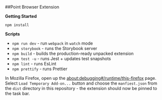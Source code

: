 ##Point Browser Extension

**Getting Started**

```
npm install
```

**Scripts**

-   `npm run dev` - run `webpack` in `watch` mode
-   `npm storybook` - runs the Storybook server
-   `npm build` - builds the production-ready unpacked extension
-   `npm test -u` - runs Jest + updates test snapshots
-   `npm lint` - runs EsLint
-   `npm prettify` - runs Prettier

In Mozilla Firefox, open up the [about:debugging#/runtime/this-firefox](about:debugging#/runtime/this-firefox) page. Select `Load Temporary Add-on...` button and choose the `manfiest.json` from the `dist` directory in this repository - the extension should now be pinned to the task bar.
